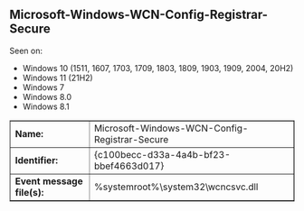 ## Microsoft-Windows-WCN-Config-Registrar-Secure

Seen on:
* Windows 10 (1511, 1607, 1703, 1709, 1803, 1809, 1903, 1909, 2004, 20H2)
* Windows 11 (21H2)
* Windows 7
* Windows 8.0
* Windows 8.1

<table border="1" class="docutils">
  <tbody>
    <tr>
      <td><b>Name:</b></td>
      <td>Microsoft-Windows-WCN-Config-Registrar-Secure</td>
    </tr>
    <tr>
      <td><b>Identifier:</b></td>
      <td>{c100becc-d33a-4a4b-bf23-bbef4663d017}</td>
    </tr>
    <tr>
      <td><b>Event message file(s):</b></td>
      <td>%systemroot%\system32\wcncsvc.dll</td>
    </tr>
  </tbody>
</table>

&nbsp;

